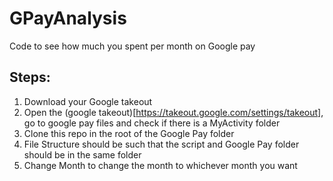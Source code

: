 # GPayAnalysis
Code to see how much you spent per month on Google pay

## Steps:
1. Download your Google takeout
2. Open the (google takeout)[https://takeout.google.com/settings/takeout], go to google pay files and check if there is a MyActivity folder
3. Clone this repo in the root of the Google Pay folder
4. File Structure should be such that the script and Google Pay folder should be in the same folder
5. Change Month to change the month to whichever month you want